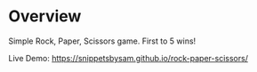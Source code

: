 # Overview

Simple Rock, Paper, Scissors game. First to 5 wins!

Live Demo: <https://snippetsbysam.github.io/rock-paper-scissors/>